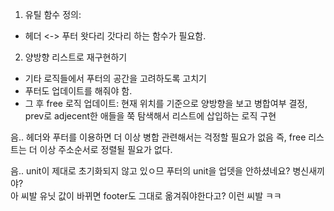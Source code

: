 1. 유틸 함수 정의:

- 헤더 <-> 푸터 왓다리 갓다리 하는 함수가 필요함.

2. 양방향 리스트로 재구현하기

- 기타 로직들에서 푸터의 공간을 고려하도록 고치기
- 푸터도 업데이트를 해줘야 함.
- 그 후 free 로직 업데이트: 현재 위치를 기준으로 양방향을 보고 병합여부 결정,
  prev로 adjecent한 애들을 쭉 탐색해서 리스트에 삽입하는 로직 구현

음.. 헤더와 푸터를 이용하면 더 이상 병합 관련해서는 걱정할 필요가 없음
즉, free 리스트는 더 이상 주소순서로 정렬될 필요가 없다.

음.. unit이 제대로 초기화되지 않고 있ㅇ므
푸터의 unit을 업뎃을 안하셨네요? 병신새끼야?\
아 씨발 유닛 값이 바뀌면 footer도 그대로 옮겨줘야한다고?
이런 씨발 ㅋㅋ
